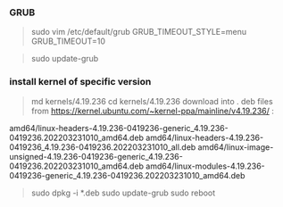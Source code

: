 
### GRUB

>sudo vim /etc/default/grub
GRUB_TIMEOUT_STYLE=menu
GRUB_TIMEOUT=10

>sudo update-grub

### install kernel of specific version

>md kernels/4.19.236
>cd kernels/4.19.236
download into . deb files from https://kernel.ubuntu.com/~kernel-ppa/mainline/v4.19.236/ :

amd64/linux-headers-4.19.236-0419236-generic_4.19.236-0419236.202203231010_amd64.deb
amd64/linux-headers-4.19.236-0419236_4.19.236-0419236.202203231010_all.deb
amd64/linux-image-unsigned-4.19.236-0419236-generic_4.19.236-0419236.202203231010_amd64.deb
amd64/linux-modules-4.19.236-0419236-generic_4.19.236-0419236.202203231010_amd64.deb

>sudo dpkg -i *.deb
>sudo update-grub
>sudo reboot